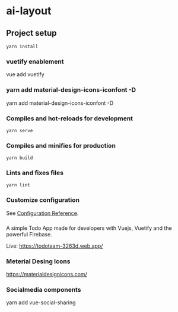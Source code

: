 # ai-layout

## Project setup
```
yarn install
```

### vuetify enablement
vue add vuetify

### yarn add material-design-icons-iconfont -D
yarn add material-design-icons-iconfont -D


### Compiles and hot-reloads for development
```
yarn serve
```

### Compiles and minifies for production
```
yarn build
```

### Lints and fixes files
```
yarn lint
```

### Customize configuration
See [Configuration Reference](https://cli.vuejs.org/config/).

###
A simple Todo App made for developers with Vuejs, Vuetify and the powerful Firebase.

Live: https://todoteam-3263d.web.app/

### Meterial Desing Icons
https://materialdesignicons.com/

### Socialmedia components
yarn add vue-social-sharing